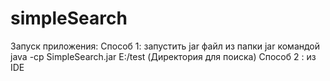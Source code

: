 # simpleSearch
Запуск приложения:
Способ 1:
запустить jar файл из папки jar командой java -cp SimpleSearch.jar E:/test      (Директория для поиска)
Способ 2 :
из IDE
